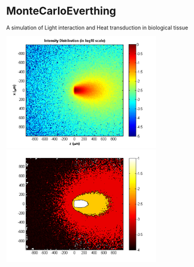 # MonteCarloEverthing
A simulation of Light interaction and Heat transduction in biological tissue
<p float="left">
  <img src="/figs/intensity_log.png" width="400" />
  <img src="/figs/intensity_contour.png" width="400" /> 
</p>

